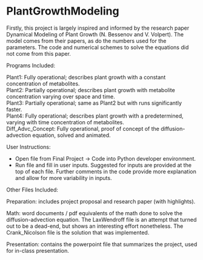 # PlantGrowthModeling

Firstly, this project is largely inspired and informed by the research paper 
Dynamical Modeling of Plant Growth (N. Bessenov and V. Volpert). The model comes from their papers, as do the numbers used for the parameters. The code and numerical schemes to solve the equations did not come from this paper.

Programs Included:

Plant1: Fully operational; describes plant growth with a constant concentration of metabolites.  
Plant2: Partially operational; describes plant growth with metabolite concentration varying over space and time.   
Plant3: Partially operational; same as Plant2 but with runs significantly faster.  
Plant4: Fully operational; describes plant growth with a predetermined, varying with time concentration of metabolites.  
Diff_Advc_Concept: Fully operational, proof of concept of the diffusion-advection equation, solved and animated.  

User Instructions:
- Open file from Final Project -> Code into Python developer environment.  
- Run file and fill in user inputs. Suggested for inputs are provided at the top of each file. Further comments in the code provide more explanation and allow for more variability in inputs.  

Other Files Included:

Preparation: includes project proposal and research paper (with highlights).  
  
Math: word documents / pdf equivalents of the math done to solve the diffusion-advection equation. The LaxWendroff file is an attempt that turned out to be a dead-end, but shows an interesting effort nonetheless. The Crank_Nicolson file is the solution that was implemented.  
  
Presentation: contains the powerpoint file that summarizes the project, used for in-class presentation.

